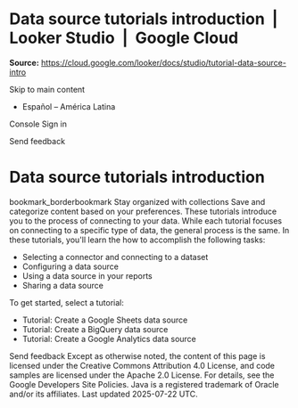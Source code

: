 # Data source tutorials introduction  |  Looker Studio  |  Google Cloud

**Source:** https://cloud.google.com/looker/docs/studio/tutorial-data-source-intro

Skip to main content 
  * Español – América Latina

Console  Sign in




Send feedback 
#  Data source tutorials introduction
bookmark_borderbookmark Stay organized with collections  Save and categorize content based on your preferences.
These tutorials introduce you to the process of connecting to your data. While each tutorial focuses on connecting to a specific type of data, the general process is the same.
In these tutorials, you'll learn the how to accomplish the following tasks:
  * Selecting a connector and connecting to a dataset
  * Configuring a data source
  * Using a data source in your reports
  * Sharing a data source


To get started, select a tutorial:
  * Tutorial: Create a Google Sheets data source
  * Tutorial: Create a BigQuery data source
  * Tutorial: Create a Google Analytics data source


Send feedback 
Except as otherwise noted, the content of this page is licensed under the Creative Commons Attribution 4.0 License, and code samples are licensed under the Apache 2.0 License. For details, see the Google Developers Site Policies. Java is a registered trademark of Oracle and/or its affiliates.
Last updated 2025-07-22 UTC.


